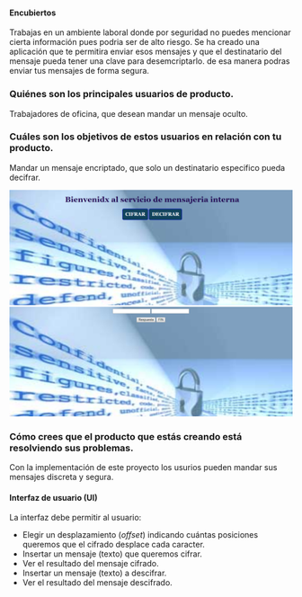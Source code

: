 
#### Encubiertos

Trabajas en un ambiente laboral donde por seguridad no puedes mencionar cierta información pues podria ser de alto riesgo. Se ha creado una aplicación que te permitira enviar esos mensajes y que el destinatario del mensaje pueda tener una clave para desemcriptarlo. de esa manera podras enviar tus mensajes de forma segura.

### Quiénes son los principales usuarios de producto.
Trabajadores de oficina, que desean mandar un mensaje oculto.

### Cuáles son los objetivos de estos usuarios en relación con tu producto.
Mandar un mensaje encriptado, que solo un destinatario especifico pueda decifrar.

![Podra elegir si desea cifrar o decifrar](imagenesreadme/imagenreadme1.png)
![Sin titulo](imagenesreadme/imagenreadme2.png)

### Cómo crees que el producto que estás creando está resolviendo sus problemas.
Con la implementación de este proyecto los usurios pueden mandar sus mensajes discreta y segura.


#### Interfaz de usuario (UI)

La interfaz debe permitir al usuario:
- Elegir un desplazamiento (_offset_) indicando cuántas posiciones queremos que el cifrado desplace cada caracter.
- Insertar un mensaje (texto) que queremos cifrar.
- Ver el resultado del mensaje cifrado.
- Insertar un mensaje (texto) a descifrar.
- Ver el resultado del mensaje descifrado.
